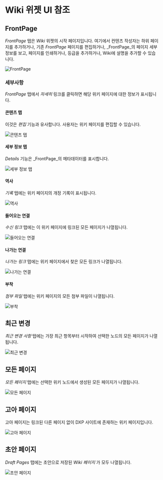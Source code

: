 # Wiki 위젯 UI 참조

## FrontPage

_FrontPage_ 탭은 _Wiki_ 위젯의 시작 페이지입니다. 여기에서 컨텐츠 작성자는 하위 페이지를 추가하거나, 기존 _FrontPage_ 페이지를 편집하거나, _FrontPage_의 페이지 세부 정보를 보고, 페이지를 인쇄하거나, 등급을 추가하거나, Wiki에 설명을 추가할 수 있습니다.

![FrontPage](./wiki-widget-ui-reference/images/01.png)

### 세부사항

_FrontPage_ 탭에서 _자세히_ 링크를 클릭하면 해당 위키 페이지에 대한 정보가 표시됩니다.

#### 콘텐츠 탭

이것은 _편집_ 기능과 유사합니다. 사용자는 위키 페이지를 편집할 수 있습니다.

![콘텐츠 탭](./wiki-widget-ui-reference/images/11.png)

#### 세부 정보 탭

_Details_ 기능은 _FrontPage_의 메타데이터를 표시합니다.

![세부 정보 탭](./wiki-widget-ui-reference/images/06.png)

#### 역사

_기록_ 탭에는 위키 페이지의 개정 기록이 표시됩니다.

![역사](./wiki-widget-ui-reference/images/07.png)

#### 들어오는 연결

_수신 링크_ 탭에는 이 위키 페이지에 링크된 모든 페이지가 나열됩니다.

![들어오는 연결](./wiki-widget-ui-reference/images/08.png)

#### 나가는 연결

_나가는 링크_ 탭에는 위키 페이지에서 찾은 모든 링크가 나열됩니다.

![나가는 연결](./wiki-widget-ui-reference/images/09.png)

#### 부착

_첨부 파일_ 탭에는 위키 페이지의 모든 첨부 파일이 나열됩니다.

![부착](./wiki-widget-ui-reference/images/10.png)

## 최근 변경

_최근 변경 사항_ 탭에는 가장 최근 항목부터 시작하여 선택한 노드의 모든 페이지가 나열됩니다.

![최근 변경](./wiki-widget-ui-reference/images/02.png)

## 모든 페이지

_모든 페이지_ 탭에는 선택한 위키 노드에서 생성된 모든 페이지가 나열됩니다.

![모든 페이지](./wiki-widget-ui-reference/images/03.png)

## 고아 페이지

고아 페이지는 링크된 다른 페이지 없이 DXP 사이트에 존재하는 위키 페이지입니다.

![고아 페이지](./wiki-widget-ui-reference/images/04.png)

## 초안 페이지

_Draft Pages_ 탭에는 초안으로 저장된 _Wiki 페이지_ 가 모두 나열됩니다.

![초안 페이지](./wiki-widget-ui-reference/images/05.png)
